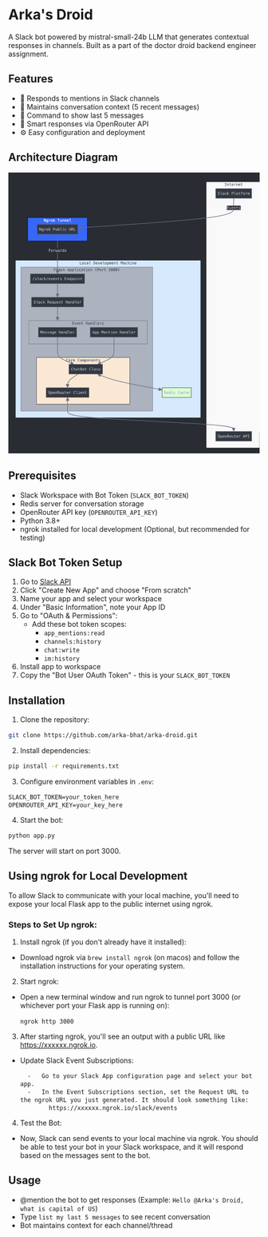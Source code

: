# Arka's Droid

A Slack bot powered by mistral-small-24b LLM that generates contextual responses in channels. Built as a part of the doctor droid backend engineer assignment.

## Features

-   🤖 Responds to mentions in Slack channels
-   💾 Maintains conversation context (5 recent messages)
-   📜 Command to show last 5 messages
-   🧠 Smart responses via OpenRouter API
-   ⚙️ Easy configuration and deployment

## Architecture Diagram

![Architecture Diagram](arch_diagram.png)

## Prerequisites

-   Slack Workspace with Bot Token (`SLACK_BOT_TOKEN`)
-   Redis server for conversation storage
-   OpenRouter API key (`OPENROUTER_API_KEY`)
-   Python 3.8+
-   ngrok installed for local development (Optional, but recommended for testing)

## Slack Bot Token Setup

1. Go to [Slack API](https://api.slack.com/apps)
2. Click "Create New App" and choose "From scratch"
3. Name your app and select your workspace
4. Under "Basic Information", note your App ID
5. Go to "OAuth & Permissions":
    - Add these bot token scopes:
        - `app_mentions:read`
        - `channels:history`
        - `chat:write`
        - `im:history`
6. Install app to workspace
7. Copy the "Bot User OAuth Token" - this is your `SLACK_BOT_TOKEN`

## Installation

1. Clone the repository:

```bash
git clone https://github.com/arka-bhat/arka-droid.git
```

2. Install dependencies:

```bash
pip install -r requirements.txt
```

3. Configure environment variables in `.env`:

```env
SLACK_BOT_TOKEN=your_token_here
OPENROUTER_API_KEY=your_key_here
```

4. Start the bot:

```bash
python app.py
```

The server will start on port 3000.

## Using ngrok for Local Development

To allow Slack to communicate with your local machine, you'll need to expose your local Flask app to the public internet using ngrok.

### Steps to Set Up ngrok:

1. Install ngrok (if you don't already have it installed):

-   Download ngrok via `brew install ngrok` (on macos) and follow the installation instructions for your operating system.

2. Start ngrok:

-   Open a new terminal window and run ngrok to tunnel port 3000 (or whichever port your Flask app is running on):

    `ngrok http 3000`

3. After starting ngrok, you'll see an output with a public URL like https://xxxxxx.ngrok.io.

-   Update Slack Event Subscriptions:

          -   Go to your Slack App configuration page and select your bot app.
          -   In the Event Subscriptions section, set the Request URL to the ngrok URL you just generated. It should look something like:
                https://xxxxxx.ngrok.io/slack/events

4. Test the Bot:

-   Now, Slack can send events to your local machine via ngrok. You should be able to test your bot in your Slack workspace, and it will respond based on the messages sent to the bot.

## Usage

-   @mention the bot to get responses (Example: `Hello @Arka's Droid, what is capital of US`)
-   Type `list my last 5 messages` to see recent conversation
-   Bot maintains context for each channel/thread
